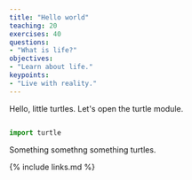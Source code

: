 ```yaml
---
title: "Hello world"
teaching: 20
exercises: 40
questions:
- "What is life?"
objectives:
- "Learn about life."
keypoints:
- "Live with reality."
---
```


Hello, little turtles.  Let's open the turtle module.

``` python

import turtle

```

Something somethng something turtles.

{% include links.md %}
